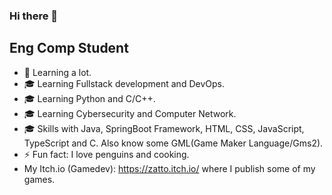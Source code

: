 ### Hi there 👋

## Eng Comp Student

- 🌱 Learning a lot.
- 🎓 Learning Fullstack development and DevOps.
- 🎓 Learning Python and C/C++.
- 🎓 Learning Cybersecurity and Computer Network.
- 🎓 Skills with Java, SpringBoot Framework, HTML, CSS, JavaScript, TypeScript and C. Also know some GML(Game Maker Language/Gms2).
- ⚡ Fun fact: I love penguins and cooking.
- My Itch.io (Gamedev): https://zatto.itch.io/ where I publish some of my games.


